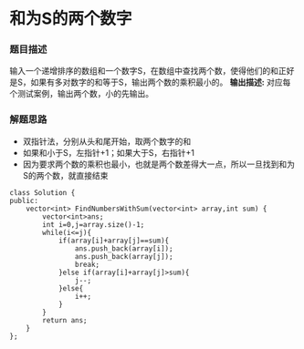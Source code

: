 ﻿# 和为S的两个数字
### 题目描述
输入一个递增排序的数组和一个数字S，在数组中查找两个数，使得他们的和正好是S，如果有多对数字的和等于S，输出两个数的乘积最小的。
**输出描述:**
对应每个测试案例，输出两个数，小的先输出。

### 解题思路
* 双指针法，分别从头和尾开始，取两个数字的和
* 如果和小于S，左指针+1；如果大于S，右指针+1
* 因为要求两个数的乘积也最小，也就是两个数差得大一点，所以一旦找到和为S的两个数，就直接结束

```
class Solution {
public:
    vector<int> FindNumbersWithSum(vector<int> array,int sum) {
        vector<int>ans;
        int i=0,j=array.size()-1;
        while(i<=j){
            if(array[i]+array[j]==sum){
                ans.push_back(array[i]);
                ans.push_back(array[j]);
                break;
            }else if(array[i]+array[j]>sum){
                j--;
            }else{
                i++;
            }
        }
        return ans;
    }
};
```

